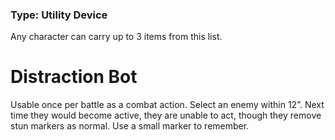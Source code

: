 ### Type: Utility Device

Any character can carry up to 3 items from this list.

# Distraction Bot

Usable once per battle as a combat action. Select an enemy within 12”. Next time they would become active, they are unable to act, though they remove stun markers as normal. Use a small marker to remember.
